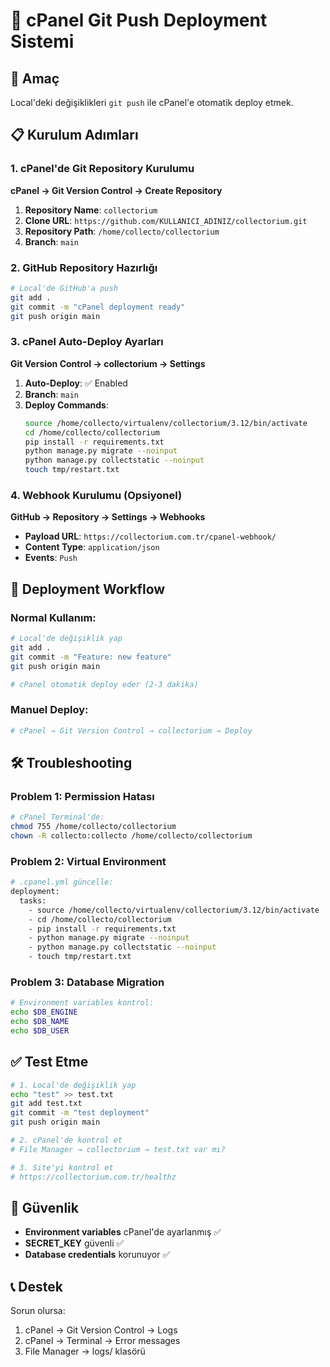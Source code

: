 # 🚀 cPanel Git Push Deployment Sistemi

## 🎯 Amaç
Local'deki değişiklikleri `git push` ile cPanel'e otomatik deploy etmek.

## 📋 Kurulum Adımları

### 1. cPanel'de Git Repository Kurulumu

**cPanel → Git Version Control → Create Repository**

1. **Repository Name**: `collectorium`
2. **Clone URL**: `https://github.com/KULLANICI_ADINIZ/collectorium.git`
3. **Repository Path**: `/home/collecto/collectorium`
4. **Branch**: `main`

### 2. GitHub Repository Hazırlığı

```bash
# Local'de GitHub'a push
git add .
git commit -m "cPanel deployment ready"
git push origin main
```

### 3. cPanel Auto-Deploy Ayarları

**Git Version Control → collectorium → Settings**

1. **Auto-Deploy**: ✅ Enabled
2. **Branch**: `main`
3. **Deploy Commands**: 
   ```bash
   source /home/collecto/virtualenv/collectorium/3.12/bin/activate
   cd /home/collecto/collectorium
   pip install -r requirements.txt
   python manage.py migrate --noinput
   python manage.py collectstatic --noinput
   touch tmp/restart.txt
   ```

### 4. Webhook Kurulumu (Opsiyonel)

**GitHub → Repository → Settings → Webhooks**

- **Payload URL**: `https://collectorium.com.tr/cpanel-webhook/`
- **Content Type**: `application/json`
- **Events**: `Push`

## 🔄 Deployment Workflow

### Normal Kullanım:
```bash
# Local'de değişiklik yap
git add .
git commit -m "Feature: new feature"
git push origin main

# cPanel otomatik deploy eder (2-3 dakika)
```

### Manuel Deploy:
```bash
# cPanel → Git Version Control → collectorium → Deploy
```

## 🛠️ Troubleshooting

### Problem 1: Permission Hatası
```bash
# cPanel Terminal'de:
chmod 755 /home/collecto/collectorium
chown -R collecto:collecto /home/collecto/collectorium
```

### Problem 2: Virtual Environment
```bash
# .cpanel.yml güncelle:
deployment:
  tasks:
    - source /home/collecto/virtualenv/collectorium/3.12/bin/activate
    - cd /home/collecto/collectorium
    - pip install -r requirements.txt
    - python manage.py migrate --noinput
    - python manage.py collectstatic --noinput
    - touch tmp/restart.txt
```

### Problem 3: Database Migration
```bash
# Environment variables kontrol:
echo $DB_ENGINE
echo $DB_NAME
echo $DB_USER
```

## ✅ Test Etme

```bash
# 1. Local'de değişiklik yap
echo "test" >> test.txt
git add test.txt
git commit -m "test deployment"
git push origin main

# 2. cPanel'de kontrol et
# File Manager → collectorium → test.txt var mı?

# 3. Site'yi kontrol et
# https://collectorium.com.tr/healthz
```

## 🚨 Güvenlik

- **Environment variables** cPanel'de ayarlanmış ✅
- **SECRET_KEY** güvenli ✅
- **Database credentials** korunuyor ✅

## 📞 Destek

Sorun olursa:
1. cPanel → Git Version Control → Logs
2. cPanel → Terminal → Error messages
3. File Manager → logs/ klasörü
